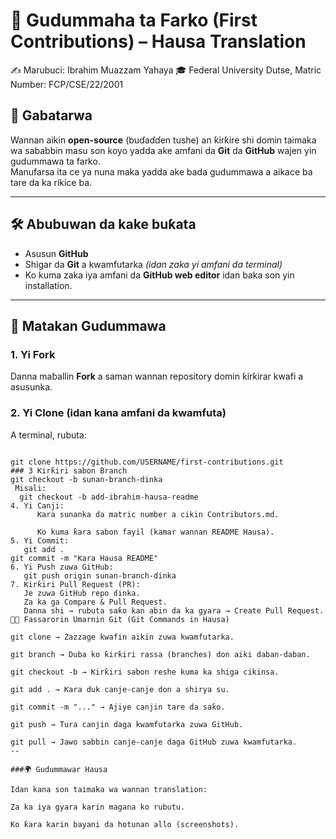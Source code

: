# 📘 Gudummaha ta Farko (First Contributions) – Hausa Translation  
✍️ Marubuci: Ibrahim Muazzam Yahaya
🎓 Federal University Dutse, Matric Number: FCP/CSE/22/2001
## 👋 Gabatarwa  
Wannan aikin **open-source** (buɗaɗɗen tushe) an ƙirƙire shi domin taimaka wa sababbin masu son koyo yadda ake amfani da **Git** da **GitHub** wajen yin gudummawa ta farko.  
Manufarsa ita ce ya nuna maka yadda ake bada gudummawa a aikace ba tare da ka rikice ba.  

---

## 🛠 Abubuwan da kake buƙata  
- Asusun **GitHub**  
- Shigar da **Git** a kwamfutarka *(idan zaka yi amfani da terminal)*  
- Ko kuma zaka iya amfani da **GitHub web editor** idan baka son yin installation.  

---

## 📌 Matakan Gudummawa  

### 1. Yi **Fork**  
Danna maɓallin **Fork** a saman wannan repository domin ƙirƙirar kwafi a asusunka.  

### 2. Yi **Clone** (idan kana amfani da kwamfuta)  
A terminal, rubuta:  
```bash. Ka maye gurbin USERNAME da sunan GitHub ɗinka

git clone https://github.com/USERNAME/first-contributions.git
### 3 Ƙirƙiri sabon Branch
git checkout -b sunan-branch-dinka
 Misali:
  git checkout -b add-ibrahim-hausa-readme
4. Yi Canji:
      Ƙara sunanka da matric number a cikin Contributors.md.

      Ko kuma ƙara sabon fayil (kamar wannan README Hausa).
5. Yi Commit:
   git add .
git commit -m "Ƙara Hausa README"
6. Yi Push zuwa GitHub:
   git push origin sunan-branch-dinka
7. Ƙirƙiri Pull Request (PR):
   Je zuwa GitHub repo ɗinka.
   Za ka ga Compare & Pull Request.
   Danna shi → rubuta saƙo kan abin da ka gyara → Create Pull Request.
🧑‍💻 Fassarorin Umarnin Git (Git Commands in Hausa)

git clone → Zazzage kwafin aikin zuwa kwamfutarka.

git branch → Duba ko ƙirƙiri rassa (branches) don aiki daban-daban.

git checkout -b → Ƙirƙiri sabon reshe kuma ka shiga cikinsa.

git add . → Ƙara duk canje-canje don a shirya su.

git commit -m "..." → Ajiye canjin tare da saƙo.

git push → Tura canjin daga kwamfutarka zuwa GitHub.

git pull → Jawo sabbin canje-canje daga GitHub zuwa kwamfutarka.
--

###🌍 Gudummawar Hausa

Idan kana son taimaka wa wannan translation:

Za ka iya gyara karin magana ko rubutu.

Ko ƙara karin bayani da hotunan allo (screenshots).
